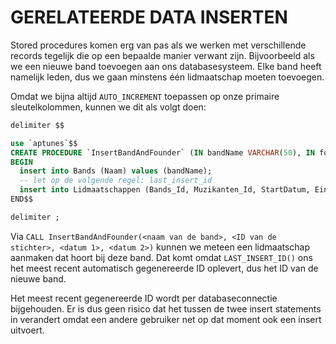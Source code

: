 # GERELATEERDE DATA INSERTEN

Stored procedures komen erg van pas als we werken met verschillende records tegelijk die op een bepaalde manier verwant zijn. Bijvoorbeeld als we een nieuwe band toevoegen aan ons databasesysteem. Elke band heeft namelijk leden, dus we gaan minstens één lidmaatschap moeten toevoegen.

Omdat we bijna altijd `AUTO_INCREMENT` toepassen op onze primaire sleutelkolommen, kunnen we dit als volgt doen:

```sql
delimiter $$

use `aptunes`$$
CREATE PROCEDURE `InsertBandAndFounder` (IN bandName VARCHAR(50), IN founderId INT, IN foundingDate DATE, IN founderExitDate DATE)
BEGIN
  insert into Bands (Naam) values (bandName);
  -- let op de volgende regel: last_insert_id
  insert into Lidmaatschappen (Bands_Id, Muzikanten_Id, StartDatum, Einddatum) values (LAST_INSERT_ID(),founderId,foundingDate,founderExitDate);
END$$

delimiter ;
```

Via `CALL InsertBandAndFounder(<naam van de band>, <ID van de stichter>, <datum 1>, <datum 2>)` kunnen we meteen een lidmaatschap aanmaken dat hoort bij deze band. Dat komt omdat `LAST_INSERT_ID()` ons het meest recent automatisch gegenereerde ID oplevert, dus het ID van de nieuwe band.

Het meest recent gegenereerde ID wordt per databaseconnectie bijgehouden. Er is dus geen risico dat het tussen de twee insert statements in verandert omdat een andere gebruiker net op dat moment ook een insert uitvoert.

